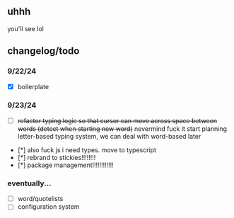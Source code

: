 ## uhhh

you'll see lol

## changelog/todo
### 9/22/24
- [x] boilerplate

### 9/23/24
- [ ] ~~refactor typing logic so that cursor can move across space between words (detect when starting new word)~~ nevermind fuck it start planning letter-based typing system, we can deal with word-based later
- [*] also fuck js i need types. move to typescript
- [*] rebrand to stickies!!!!!!!!
- [*] package management!!!!!!!!!!!!

### eventually...
- [ ] word/quotelists
- [ ] configuration system
